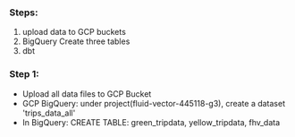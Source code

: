 ### Steps:
1. upload data to GCP buckets
2. BigQuery Create three tables 
3. dbt


### Step 1:
- Upload all data files to GCP Bucket
- GCP BigQuery: under project(fluid-vector-445118-g3), create a dataset 'trips_data_all'
- In BigQuery: CREATE TABLE: green_tripdata, yellow_tripdata, fhv_data
